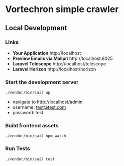 # Vortechron simple crawler

## Local Development

### Links

-   **Your Application** http://localhost
-   **Preview Emails via Mailpit** http://localhost:8025
-   **Laravel Telescope** http://localhost/telescope
-   **Laravel Horizon** http://localhost/horizon

### Start the development server

```shell
./vendor/bin/sail up
```

-   navigate to http://localhost/admin
-   username: test@test.com
-   password: test

### Build frontend assets

```shell
./vendor/bin/sail npm watch
```

### Run Tests

```shell
./vendor/bin/sail test
```

